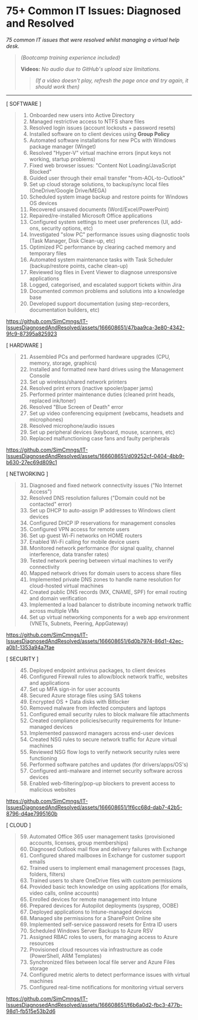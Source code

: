 # 75+ Common IT Issues: Diagnosed and Resolved

*75 common IT issues that were resolved whilst managing a virtual help desk.* 

> *(Bootcamp training experience included)*
> 
> **Videos:** *No audio due to GitHub's upload size limitations.*
> > *(If a video doesn't play, refresh the page once and try again, it should work then)*

---

[ SOFTWARE ] 

> 01. Onboarded new users into Active Directory
> 02. Managed restrictive access to NTFS share files
> 03. Resolved login issues (account lockouts + password resets)
> 04. Installed software on to client devices using **Group Policy**  
> 05. Automated software installations for new PCs with Windows package manager (Winget)
> 06. Resolved "Hyper-V" virtual machine errors (input keys not working, startup problems)
> 07. Fixed web browser issues: "Content Not Loading/JavaScript Blocked"
> 08. Guided user through their email transfer "from-AOL-to-Outlook"
> 09. Set up cloud storage solutions, to backup/sync local files (OneDrive/Google Drive/MEGA)
> 10. Scheduled system image backup and restore points for Windows OS devices
> 11. Recovered unsaved documents (Word/Excel/PowerPoint)
> 12. Repaired/re-installed Microsoft Office applications
> 13. Configured system settings to meet user preferences (UI, add-ons, security options, etc)
> 14. Investigated "slow PC" performance issues using diagnostic tools (Task Manager, Disk Clean-up, etc)
> 15. Optimized PC performance by clearing cached memory and temporary files
> 16. Automated system maintenance tasks with Task Scheduler (backup/restore points, cache clean-up)
> 17. Reviewed log files in Event Viewer to diagnose unresponsive applications
> 18. Logged, categorised, and escalated support tickets within Jira
> 19. Documented common problems and solutions into a knowledge base
> 20. Developed support documentation (using step-recorders, documentation builders, etc)

https://github.com/SimCmngs/IT-IssuesDiagnosedAndResolved/assets/166608651/47baa9ca-3e80-4342-9fc9-87395a825923

[ HARDWARE ] 

> 21. Assembled PCs and performed hardware upgrades (CPU, memory, storage, graphics)
> 22. Installed and formatted new hard drives using the Management Console
> 23. Set up wireless/shared network printers 
> 24. Resolved print errors (inactive spooler/paper jams)
> 25. Performed printer maintenance duties (cleaned print heads, replaced ink/toner)
> 26. Resolved "Blue Screen of Death" error
> 27. Set up video conferencing equipment (webcams, headsets and microphones)
> 28. Resolved microphone/audio issues
> 29. Set up peripheral devices (keyboard, mouse, scanners, etc)
> 30. Replaced malfunctioning case fans and faulty peripherals

https://github.com/SimCmngs/IT-IssuesDiagnosedAndResolved/assets/166608651/d09252cf-0404-4bb9-b630-27ec69d809c1

[ NETWORKING ] 

> 31. Diagnosed and fixed network connectivity issues ("No Internet Access")
> 32. Resolved DNS resolution failures ("Domain could not be contacted" error)
> 33. Set up DHCP to auto-assign IP addresses to Windows client devices
> 34. Configured DHCP IP reservations for management consoles
> 35. Configured VPN access for remote users
> 36. Set up guest Wi-Fi networks on HOME routers
> 37. Enabled Wi-Fi calling for mobile device users
> 38. Monitored network performance (for signal quality, channel interference, data transfer rates)
> 39. Tested network peering between virtual machines to verify connectivity
> 40. Mapped network drives for domain users to access share files
> 41. Implemented private DNS zones to handle name resolution for cloud-hosted virtual machines 
> 42. Created public DNS records (MX, CNAME, SPF) for email routing and domain verification
> 43. Implemented a load balancer to distribute incoming network traffic across multiple VMs
> 44. Set up virtual networking components for a web app environment (VNETs, Subnets, Peering, AppGateway)

https://github.com/SimCmngs/IT-IssuesDiagnosedAndResolved/assets/166608651/6d0b7974-86d1-42ec-a0b1-1353a94a7fae

[ SECURITY ] 

> 45. Deployed endpoint antivirus packages, to client devices
> 46. Configured Firewall rules to allow/block network traffic, websites and applications
> 47. Set up MFA sign-in for user accounts
> 48. Secured Azure storage files using SAS tokens
> 49. Encrypted OS + Data disks with Bitlocker
> 50. Removed malware from infected computers and laptops
> 51. Configured email security rules to block malware file attachments
> 52. Created compliance policies/security requirements for Intune-managed devices
> 53. Implemented password managers across end-user devices
> 54. Created NSG rules to secure network traffic for Azure virtual machines 
> 55. Reviewed NSG flow logs to verify network security rules were functioning
> 56. Performed software patches and updates (for drivers/apps/OS's)
> 57. Configured anti-malware and internet security software across devices
> 58. Enabled web-filtering/pop-up blockers to prevent access to malicious websites

https://github.com/SimCmngs/IT-IssuesDiagnosedAndResolved/assets/166608651/1f6cc68d-dab7-42b5-8796-d4ae7995160b

[ CLOUD ] 

> 59. Automated Office 365 user management tasks (provisioned accounts, licenses, group memberships)
> 60. Diagnosed Outlook mail flow and delivery failures with Exchange
> 61. Configured shared mailboxes in Exchange for customer support emails 
> 62. Trained users to implement email management processes (tags, folders, filters)
> 63. Trained users to share OneDrive files with custom permissions
> 64. Provided basic tech knowledge on using applications (for emails, video calls, online accounts)
> 65. Enrolled devices for remote management into Intune
> 66. Prepared devices for Autopilot deployments (sysprep, OOBE)
> 67. Deployed applications to Intune-managed devices
> 68. Managed site permissions for a SharePoint Online site
> 69. Implemented self-service password resets for Entra ID users
> 70. Scheduled Windows Server Backups to Azure RSV
> 71. Assigned RBAC roles to users, for managing access to Azure resources
> 72. Provisioned cloud resources via infrastructure as code (PowerShell, ARM Templates)
> 73. Synchronized files between local file server and Azure Files storage
> 74. Configured metric alerts to detect performance issues with virtual machines
> 75. Configured real-time notifications for monitoring virtual servers

https://github.com/SimCmngs/IT-IssuesDiagnosedAndResolved/assets/166608651/f6b6a0d2-fbc3-477b-98d1-fb515e53b2d6
